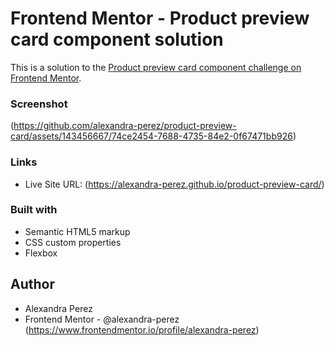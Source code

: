 # Frontend Mentor - Product preview card component solution

This is a solution to the [Product preview card component challenge on Frontend Mentor](https://www.frontendmentor.io/challenges/product-preview-card-component-GO7UmttRfa). 

### Screenshot

(https://github.com/alexandra-perez/product-preview-card/assets/143456667/74ce2454-7688-4735-84e2-0f67471bb926)

### Links

- Live Site URL: (https://alexandra-perez.github.io/product-preview-card/)

### Built with

- Semantic HTML5 markup
- CSS custom properties
- Flexbox

## Author

- Alexandra Perez
- Frontend Mentor - @alexandra-perez (https://www.frontendmentor.io/profile/alexandra-perez)
